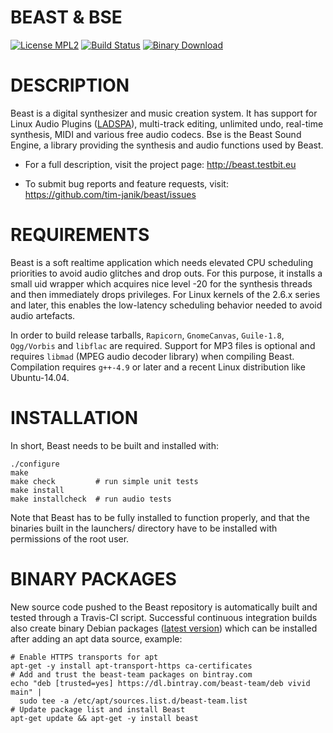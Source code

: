 BEAST & BSE
===========

[![License MPL2](http://testbit.eu/~timj/pics/license-lgpl-3.svg)](https://github.com/tim-janik/beast/blob/master/COPYING)
[![Build Status](https://travis-ci.org/tim-janik/beast.svg)](https://travis-ci.org/tim-janik/beast)
[![Binary Download](https://api.bintray.com/packages/beast-team/deb/beast/images/download.svg)](https://github.com/tim-janik/beast/#binary-packages)

# DESCRIPTION

Beast is a digital synthesizer and music creation system. It has support
for Linux Audio Plugins
([LADSPA](http://wikipedia.org/wiki/LADSPA)),
multi-track editing, unlimited undo, real-time synthesis, MIDI and various
free audio codecs.
Bse is the Beast Sound Engine, a library providing the synthesis and
audio functions used by Beast.

* For a full description, visit the project page:
	http://beast.testbit.eu

* To submit bug reports and feature requests, visit:
	https://github.com/tim-janik/beast/issues


# REQUIREMENTS

Beast is a soft realtime application which needs elevated CPU scheduling
priorities to avoid audio glitches and drop outs. For this purpose, it
installs a small uid wrapper which acquires nice level -20 for the
synthesis threads and then immediately drops privileges.
For Linux kernels of the 2.6.x series and later, this enables the
low-latency scheduling behavior needed to avoid audio artefacts.

In order to build release tarballs, `Rapicorn`, `GnomeCanvas`,
`Guile-1.8`, `Ogg/Vorbis` and `libflac` are required.
Support for MP3 files is optional and requires `libmad` (MPEG audio
decoder library) when compiling Beast.
Compilation requires `g++-4.9` or later and a recent Linux
distribution like Ubuntu-14.04.


# INSTALLATION

In short, Beast needs to be built and installed with:

	./configure
	make
	make check         # run simple unit tests
	make install
	make installcheck  # run audio tests

Note that Beast has to be fully installed to function properly, and that
the binaries built in the launchers/ directory have to be installed with
permissions of the root user.

# BINARY PACKAGES

New source code pushed to the Beast repository is automatically built
and tested through a Travis-CI script. Successful continuous integration
builds also create binary Debian packages
([latest version](https://bintray.com/beast-team/deb/beast/_latestVersion))
which can be installed after adding an apt data source, example:

    # Enable HTTPS transports for apt
    apt-get -y install apt-transport-https ca-certificates
    # Add and trust the beast-team packages on bintray.com
    echo "deb [trusted=yes] https://dl.bintray.com/beast-team/deb vivid main" |
      sudo tee -a /etc/apt/sources.list.d/beast-team.list
    # Update package list and install Beast
    apt-get update && apt-get -y install beast
